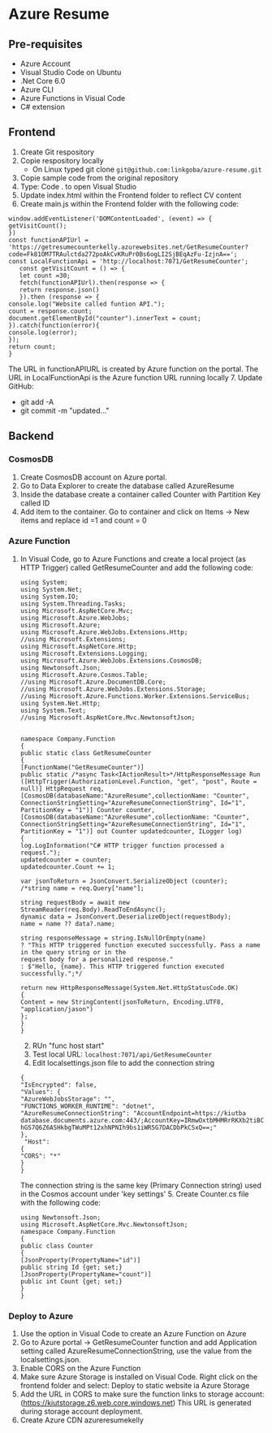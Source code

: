 # Azure Resume

## Pre-requisites

- Azure Account
- Visual Studio Code on Ubuntu
- .Net Core 6.0
- Azure CLI
- Azure Functions in Visual Code
- C# extension

## Frontend

1. Create Git respository
2. Copie respository locally
   - On Linux typed git clone `git@github.com:linkgoba/azure-resume.git`
3. Copie sample code from the original repository
4. Type: Code . to open Visual Studio
5. Update index.html within the Frontend folder to reflect CV content
6. Create main.js within the Frontend folder with the following code:
```
window.addEventListener('DOMContentLoaded', (event) => { 
getVisitCount(); 
}) 
const functionAPIUrl = 'https://getresumecounterkelly.azurewebsites.net/GetResumeCounter?code=Fk81OM7TRAulctda272poAkCvKRuPr0Bs6ogLI2SjBEqAzFu-IzjnA==';  
const LocalFunctionApi = 'http://localhost:7071/GetResumeCounter'; 
   const getVisitCount = () => { 
   let count =30; 
   fetch(functionAPIUrl).then(response => { 
   return response.json() 
   }).then (response => { 
console.log("Website called funtion API."); 
count = response.count; 
document.getElementById("counter").innerText = count; 
}).catch(function(error){ 
console.log(error); 
}); 
return count; 
} 
```
The URL in functionAPIURL is created by Azure function on the portal. 
The URL in LocalFunctionApi is the Azure function URL running locally
7. Update GitHub:
   - git add -A
   - git commit -m "updated..."

## Backend

### CosmosDB

1. Create CosmosDB account on Azure portal.
2. Go to Data Explorer to create the database called AzureResume
3. Inside the database create a container called Counter with Partition Key called ID
4. Add item to the container. Go to container and click on Items -> New items and replace id =1 and count = 0

### Azure Function

1. In Visual Code, go to Azure Functions and create a local project (as HTTP Trigger) called GetResumeCounter and add the following code:
   ```
   using System; 
   using System.Net; 
   using System.IO; 
   using System.Threading.Tasks; 
   using Microsoft.AspNetCore.Mvc; 
   using Microsoft.Azure.WebJobs; 
   using Microsoft.Azure; 
   using Microsoft.Azure.WebJobs.Extensions.Http; 
   //using Microsoft.Extensions; 
   using Microsoft.AspNetCore.Http; 
   using Microsoft.Extensions.Logging; 
   using Microsoft.Azure.WebJobs.Extensions.CosmosDB; 
   using Newtonsoft.Json; 
   using Microsoft.Azure.Cosmos.Table; 
   //using Microsoft.Azure.DocumentDB.Core; 
   //using Microsoft.Azure.WebJobs.Extensions.Storage; 
   //using Microsoft.Azure.Functions.Worker.Extensions.ServiceBus; 
   using System.Net.Http; 
   using System.Text; 
   //using Microsoft.AspNetCore.Mvc.NewtonsoftJson; 


   namespace Company.Function    
   { 
   public static class GetResumeCounter 
   { 
   [FunctionName("GetResumeCounter")] 
   public static /*async Task<IActionResult>*/HttpResponseMessage Run 
   ([HttpTrigger(AuthorizationLevel.Function, "get", "post", Route = null)] HttpRequest req, [CosmosDB(databaseName:"AzureResume",collectionName: "Counter", ConnectionStringSetting="AzureResumeConnectionString", Id="1", PartitionKey = "1")] Counter counter, [CosmosDB(databaseName:"AzureResume",collectionName: "Counter", ConnectionStringSetting="AzureResumeConnectionString", Id="1", PartitionKey = "1")] out Counter updatedcounter, ILogger log) 
   { 
   log.LogInformation("C# HTTP trigger function processed a request."); 
   updatedcounter = counter; 
   updatedcounter.Count += 1;

   var jsonToReturn = JsonConvert.SerializeObject (counter); 
   /*string name = req.Query["name"];

   string requestBody = await new StreamReader(req.Body).ReadToEndAsync(); 
   dynamic data = JsonConvert.DeserializeObject(requestBody); 
   name = name ?? data?.name;

   string responseMessage = string.IsNullOrEmpty(name) 
   ? "This HTTP triggered function executed successfully. Pass a name in the query string or in the
   request body for a personalized response." 
   : $"Hello, {name}. This HTTP triggered function executed successfully.";*/

   return new HttpResponseMessage(System.Net.HttpStatusCode.OK) 
   { 
   Content = new StringContent(jsonToReturn, Encoding.UTF8, "application/jason") 
   }; 
   } 
   }
   ```
   2. RUn "func host start"
   3. Test local URL: `localhost:7071/api/GetResumeCounter`
   4. Edit localsettings.json file to add the connection string
   ```
   { 
   "IsEncrypted": false, 
   "Values": { 
   "AzureWebJobsStorage": "", 
   "FUNCTIONS_WORKER_RUNTIME": "dotnet", 
   "AzureResumeConnectionString": "AccountEndpoint=https://kiutba
   database.documents.azure.com:443/;AccountKey=IRmwOxtbMHMRrRKXb2tiBC5gqRz7oS3jdXGh
   hGS7Q6Z6ASHkbgTWuMPt12xhNPNIh9bs1iWR5G7DACDbPkCSxQ==;" 
   }, 
    "Host": 
   { 
   "CORS": "*" 
   } 
   }
   ```
   The connection string is the same key (Primary Connection string) used in the Cosmos account under 'key settings'
   5. Create Counter.cs file with the following code:
   ```
   using Newtonsoft.Json; 
   using Microsoft.AspNetCore.Mvc.NewtonsoftJson; 
   namespace Company.Function 
   { 
   public class Counter 
   { 
   [JsonProperty(PropertyName="id")] 
   public string Id {get; set;} 
   [JsonProperty(PropertyName="count")] 
   public int Count {get; set;} 
   } 
   }
   ```

### Deploy to Azure

1. Use the option in Visual Code to create an Azure Function on Azure 
2. Go to Azure portal -> GetResumeCounter function and add Application setting called AzureResumeConnectionString, use the value from the localsettings.json.
3. Enable CORS on the Azure Function
4. Make sure Azure Storage is installed on Visual Code. Right click on the frontend folder  and select: Deploy to static website ia Azure Storage 
5. Add the URL in CORS to make sure the function links to storage account: (https://kiutstorage.z6.web.core.windows.net) This URL is generated during storage account deployment. 
6. Create Azure CDN azureresumekelly 
   
